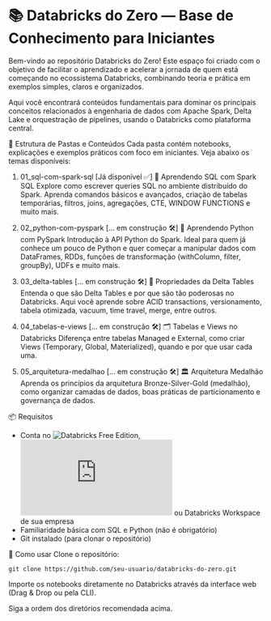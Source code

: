 # 📚 Databricks do Zero — Base de Conhecimento para Iniciantes
Bem-vindo ao repositório Databricks do Zero!
Este espaço foi criado com o objetivo de facilitar o aprendizado e acelerar a jornada de quem está começando no ecossistema Databricks, combinando teoria e prática em exemplos simples, claros e organizados.

Aqui você encontrará conteúdos fundamentais para dominar os principais conceitos relacionados à engenharia de dados com Apache Spark, Delta Lake e orquestração de pipelines, usando o Databricks como plataforma central.

📁 Estrutura de Pastas e Conteúdos
Cada pasta contém notebooks, explicações e exemplos práticos com foco em iniciantes. Veja abaixo os temas disponíveis:

1. 01_sql-com-spark-sql [Já disponível ✅]
📘 Aprendendo SQL com Spark SQL
Explore como escrever queries SQL no ambiente distribuído do Spark. Aprenda comandos básicos e avançados, criação de tabelas temporárias, filtros, joins, agregações, CTE, WINDOW FUNCTIONS e muito mais.

2. 02_python-com-pyspark [... em construção 🛠️]
🐍 Aprendendo Python com PySpark
Introdução à API Python do Spark. Ideal para quem já conhece um pouco de Python e quer começar a manipular dados com DataFrames, RDDs, funções de transformação (withColumn, filter, groupBy), UDFs e muito mais.

3. 03_delta-tables [... em construção 🛠️]
💾 Propriedades da Delta Tables
Entenda o que são Delta Tables e por que são tão poderosas no Databricks. Aqui você aprende sobre ACID transactions, versionamento, tabela otimizada, vacuum, time travel, merge, entre outros.

4. 04_tabelas-e-views [... em construção 🛠️]
🗂️ Tabelas e Views no Databricks
Diferença entre tabelas Managed e External, como criar Views (Temporary, Global, Materialized), quando e por que usar cada uma.

5. 05_arquitetura-medalhao [... em construção 🛠️]
🏛️ Arquitetura Medalhão
Aprenda os princípios da arquitetura Bronze-Silver-Gold (medalhão), como organizar camadas de dados, boas práticas de particionamento e governança de dados.



📦 Requisitos
- Conta no ![Databricks Free Edition](https://www.databricks.com/learn/free-edition), ![Databricks Community Edition](https://community.cloud.databricks.com/login.html?) ou Databricks Workspace de sua empresa
- Familiaridade básica com SQL e Python (não é obrigatório)
- Git instalado (para clonar o repositório)

🚀 Como usar
Clone o repositório:

`git clone https://github.com/seu-usuario/databricks-do-zero.git`

Importe os notebooks diretamente no Databricks através da interface web (Drag & Drop ou pela CLI).

Siga a ordem dos diretórios recomendada acima.

